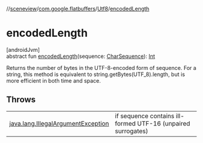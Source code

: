 //[sceneview](../../../index.md)/[com.google.flatbuffers](../index.md)/[Utf8](index.md)/[encodedLength](encoded-length.md)

# encodedLength

[androidJvm]\
abstract fun [encodedLength](encoded-length.md)(sequence: [CharSequence](https://developer.android.com/reference/kotlin/java/lang/CharSequence.html)): [Int](https://kotlinlang.org/api/latest/jvm/stdlib/kotlin/-int/index.html)

Returns the number of bytes in the UTF-8-encoded form of sequence. For a string, this method is equivalent to string.getBytes(UTF_8).length, but is more efficient in both time and space.

## Throws

| | |
|---|---|
| [java.lang.IllegalArgumentException](https://developer.android.com/reference/kotlin/java/lang/IllegalArgumentException.html) | if sequence contains ill-formed UTF-16 (unpaired surrogates) |
